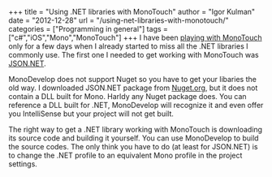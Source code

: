 +++
title = "Using .NET libraries with MonoTouch"
author = "Igor Kulman"
date = "2012-12-28"
url = "/using-net-libraries-with-monotouch/"
categories = ["Programming in general"]
tags = ["c#","iOS","Mono","MonoTouch"]
+++
I have been [playing with MonoTouch][1] only for a few days when I already started to miss all the .NET libraries I commonly use. The first one I needed to get working with MonoTouch was [JSON.NET][2].

MonoDevelop does not support Nuget so you have to get your libaries the old way. I downloaded JSON.NET package from [Nuget.org][3], but it does not contain a DLL built for Mono. Harldy any Nuget package does. You can reference a DLL built for .NET, MonoDevelop will recognize it and even offer you IntelliSense but your project will not get built.

The right way to get a .NET library working with MonoTouch is downloading its source code and building it yourself. You can use MonoDevelop to build the source codes. The only think you have to do (at least for JSON.NET) is to change the .NET profile to an equivalent Mono profile in the project settings.

<!--more-->

 [1]: http://blog.kulman.sk/monotouch-ios-development-for-net-programmers/
 [2]: http://james.newtonking.com/projects/json-net.aspx
 [3]: http://nuget.org/
